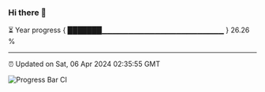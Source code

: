 ### Hi there 👋

⏳ Year progress { ███████▁▁▁▁▁▁▁▁▁▁▁▁▁▁▁▁▁▁▁▁▁▁▁ } 26.26 %

---

⏰ Updated on Sat, 06 Apr 2024 02:35:55 GMT

![Progress Bar CI](https://github.com/IshwaranRudhara/GIT-ACTION/workflows/Progress%20Bar%20CI/badge.svg)
